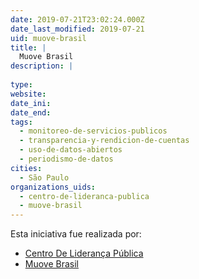 ```yaml
---
date: 2019-07-21T23:02:24.000Z
date_last_modified: 2019-07-21
uid: muove-brasil
title: |
  Muove Brasil
description: |
  
type: 
website: 
date_ini: 
date_end: 
tags:
  - monitoreo-de-servicios-publicos
  - transparencia-y-rendicion-de-cuentas
  - uso-de-datos-abiertos
  - periodismo-de-datos
cities: 
  - São Paulo
organizations_uids:
  - centro-de-lideranca-publica
  - muove-brasil
---
```


Esta iniciativa fue realizada por:

- [Centro De Liderança Pública](/organizaciones/centro-de-lideranca-publica)
- [Muove Brasil](/organizaciones/muove-brasil)
